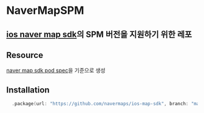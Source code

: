 # NaverMapSPM
## [ios naver map sdk](https://navermaps.github.io/ios-map-sdk/guide-ko/1.html)의 SPM 버전을 지원하기 위한 레포

## Resource
[naver map sdk pod spec](https://github.com/CocoaPods/Specs/blob/master/Specs/8/a/6/NMapsMap/3.16.2/NMapsMap.podspec.json)을 기준으로 생성

## Installation
```swift
  .package(url: "https://github.com/navermaps/ios-map-sdk", branch: "main")
```
